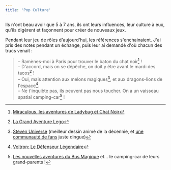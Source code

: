 ```yaml
---
title: 'Pop Culture'
---
```


Ils n'ont beau avoir que 5 à 7 ans, ils ont leurs influences, leur culture à
eux, qu'ils digèrent et façonnent pour créer de nouveaux jeux.

<!-- more -->

Pendant leur jeu de rôles d'aujourd'hui, les références s'enchainaient. J'ai
pris des notes pendant un échange, puis leur ai demandé d'où chacun des trucs
venait :

> – Ramènes-moi à Paris pour trouver le baton du chat noir[^1] !  
> – D'accord, mais on se dépêche, on doit y être avant le mardi des tacos[^2]
> !  
> – Oui, mais attention aux melons magiques[^3], et aux dragons-lions de
> l'espace[^4].  
> – Ne t'inquiète pas, ils peuvent pas nous toucher. On a un vaisseau spatial
> camping-car[^5] !

[^1]: [Miraculous, les aventures de Ladybug et Chat Noir](https://www.youtube.com/watch?v=sM3qHw5_vOg)

[^2]: [La Grand Aventure Lego](https://www.youtube.com/watch?v=NebLEBYigm4)
[^3]: [Steven Universe](https://www.youtube.com/watch?v=wSaoXwQzHnY) (meilleur
  dessin animé de la décennie, et
  [une communauté de fans](https://www.youtube.com/watch?v=MKGdqmevC5M) juste
  dingue)

[^4]: [Voltron: Le Défenseur Légendaire](https://www.youtube.com/watch?v=ODt9WOrB10s)

[^5]: [Les nouvelles aventures du Bus Magique]() et… le camping-car de leurs
  grand-parents !
